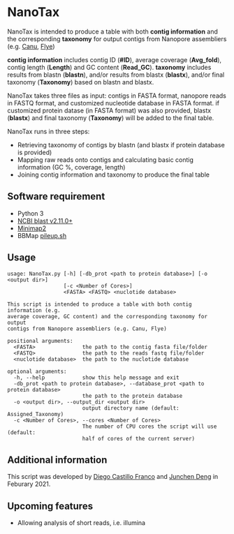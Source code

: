 # NanoTax
NanoTax is intended to produce a table with both **contig information** and the corresponding **taxonomy** for output contigs from Nanopore assembliers (e.g. [Canu](https://github.com/marbl/canu), [Flye](https://github.com/fenderglass/Flye)) 

**contig information** includes contig ID (**#ID**), average coverage (**Avg_fold**), contig length (**Length**) and GC content (**Read_GC**). **taxonomy** includes results from blastn (**blastn**), and/or results from blastx (**blastx**), and/or final taxonomy (**Taxonomy**) based on blastn and blastx. 

NanoTax takes three files as input: contigs in FASTA format, nanopore reads in FASTQ format, and customized nucleotide database in FASTA format. if customized protein datase (in FASTA format) was also provided, blastx (**blastx**) and final taxonomy (**Taxonomy**) will be added to the final table.

NanoTax runs in three steps: 
* Retrieving taxonomy of contigs by blastn (and blastx if protein database is provided)
* Mapping raw reads onto contigs and calculating basic contig information (GC %, coverage, length)
* Joining contig information and taxonomy to produce the final table

## Software requirement
* Python 3
* [NCBI blast v2.11.0+](https://blast.ncbi.nlm.nih.gov/Blast.cgi?PAGE_TYPE=BlastDocs&DOC_TYPE=Download)
* [Minimap2](https://github.com/lh3/minimap2)
* BBMap [pileup.sh](https://github.com/BioInfoTools/BBMap/blob/master/sh/pileup.sh)

## Usage
```
usage: NanoTax.py [-h] [-db_prot <path to protein database>] [-o <output dir>]
                  [-c <Number of Cores>]
                  <FASTA> <FASTQ> <nuclotide database>

This script is intended to produce a table with both contig information (e.g.
average coverage, GC content) and the corresponding taxonomy for output
contigs from Nanopore assembliers (e.g. Canu, Flye)

positional arguments:
  <FASTA>               the path to the contig fasta file/folder
  <FASTQ>               the path to the reads fastq file/folder
  <nuclotide database>  the path to the nuclotide database

optional arguments:
  -h, --help            show this help message and exit
  -db_prot <path to protein database>, --database_prot <path to protein database>
                        the path to the protein database
  -o <output dir>, --output_dir <output dir>
                        output directory name (default: Assigned_Taxonomy)
  -c <Number of Cores>, --cores <Number of Cores>
                        The number of CPU cores the script will use (default:
                        half of cores of the current server)
```

## Additional information
This script was developed by [Diego Castillo Franco](https://github.com/diecasfranco) and [Junchen Deng](https://github.com/junchen-deng) in Feburary 2021. 

## Upcoming features
* Allowing analysis of short reads, i.e. illumina 

